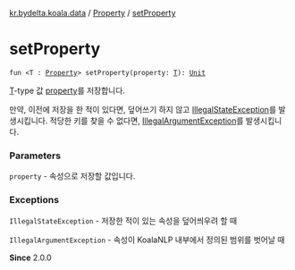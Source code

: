 [kr.bydelta.koala.data](../index.md) / [Property](index.md) / [setProperty](./set-property.md)

# setProperty

`fun <T : `[`Property`](index.md)`> setProperty(property: `[`T`](set-property.md#T)`): `[`Unit`](https://kotlinlang.org/api/latest/jvm/stdlib/kotlin/-unit/index.html)

[T](set-property.md#T)-type 값 [property](set-property.md#kr.bydelta.koala.data.Property$setProperty(kr.bydelta.koala.data.Property.setProperty.T)/property)를 저장합니다.

만약, 이전에 저장을 한 적이 있다면, 덮어쓰기 하지 않고 [IllegalStateException](https://kotlinlang.org/api/latest/jvm/stdlib/kotlin/-illegal-state-exception/index.html)를 발생시킵니다.
적당한 키를 찾을 수 없다면, [IllegalArgumentException](https://kotlinlang.org/api/latest/jvm/stdlib/kotlin/-illegal-argument-exception/index.html)를 발생시킵니다.

### Parameters

`property` - 속성으로 저장할 값입니다.

### Exceptions

`IllegalStateException` - 저장한 적이 있는 속성을 덮어씌우려 할 때

`IllegalArgumentException` - 속성이 KoalaNLP 내부에서 정의된 범위를 벗어날 때

**Since**
2.0.0

